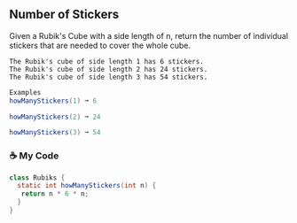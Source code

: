 ## Number of Stickers

Given a Rubik's Cube with a side length of n, return the number of individual stickers that are needed to cover the whole cube.

```
The Rubik's cube of side length 1 has 6 stickers.
The Rubik's cube of side length 2 has 24 stickers.
The Rubik's cube of side length 3 has 54 stickers.
  ```
 ```java
Examples
howManyStickers(1) ➞ 6

howManyStickers(2) ➞ 24

howManyStickers(3) ➞ 54
```
### ☕ My Code
```java
class Rubiks {
  static int howManyStickers(int n) {
   return n * 6 * n;
  }
}
```

